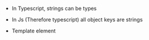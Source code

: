 - In Typescript, strings can be types

- In Js (Therefore typescript) all object keys are strings

- Template element <template> HTML element is mechanism for holding HTML that is not to be rendered immediately when the page is loaded
but maybe instantiated subsquently during runtime using javascript

- DocumentFragment is a fragment of a Document Object Model (DOM) tree. A chunk of tree that's separated from the rest of the DOM. interface represents a minimal document object that has no parent.
The key difference is due to the fact that the document fragment isn't part of the active document tree structure. Changes made to the fragment don't affect the document (even on reflow) or incur any performance impact when changes are made.